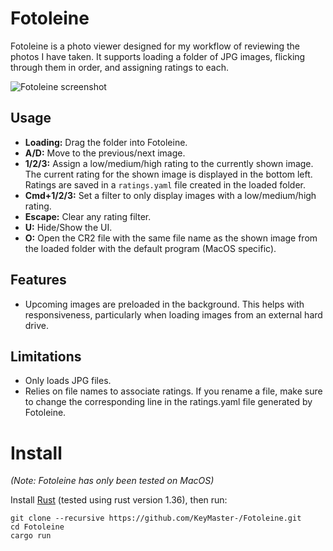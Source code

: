 # Fotoleine
Fotoleine is a photo viewer designed for my workflow of reviewing the photos I have taken.
It supports loading a folder of JPG images, flicking through them in order, and assigning ratings to each.

![Fotoleine screenshot](preview.png)

## Usage

- **Loading:** Drag the folder into Fotoleine.
- **A/D:** Move to the previous/next image.
- **1/2/3:** Assign a low/medium/high rating to the currently shown image. The current rating for the shown image is displayed in the bottom left. Ratings are saved in a `ratings.yaml` file created in the loaded folder.
- **Cmd+1/2/3:** Set a filter to only display images with a low/medium/high rating.
- **Escape:** Clear any rating filter.
- **U:** Hide/Show the UI.
- **O:** Open the CR2 file with the same file name as the shown image from the loaded folder with the default program (MacOS specific).

## Features
- Upcoming images are preloaded in the background. This helps with responsiveness, particularly when loading images from an external hard drive.

## Limitations
- Only loads JPG files.
- Relies on file names to associate ratings. If you rename a file, make sure to change the corresponding line in the ratings.yaml file generated by Fotoleine.

# Install
_(Note: Fotoleine has only been tested on MacOS)_

Install [Rust](https://www.rust-lang.org/tools/install) (tested using rust version 1.36), then run:
```
git clone --recursive https://github.com/KeyMaster-/Fotoleine.git
cd Fotoleine
cargo run
```
